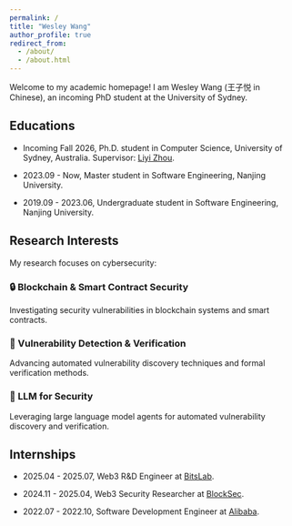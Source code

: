 ```yaml
---
permalink: /
title: "Wesley Wang"
author_profile: true
redirect_from: 
  - /about/
  - /about.html
---
```


Welcome to my academic homepage! I am Wesley Wang (王子悦 in Chinese), an incoming PhD student at the University of Sydney.

## Educations

* Incoming Fall 2026, Ph.D. student in Computer Science, University of Sydney, Australia. Supervisor: [Liyi Zhou](https://lzhou1110.github.io/).

* 2023.09 - Now, Master student in Software Engineering, Nanjing University.

* 2019.09 - 2023.06, Undergraduate student in Software Engineering, Nanjing University.

## Research Interests

My research focuses on cybersecurity:

### 🔒 Blockchain & Smart Contract Security
Investigating security vulnerabilities in blockchain systems and smart contracts.

### 🐛 Vulnerability Detection & Verification  
Advancing automated vulnerability discovery techniques and formal verification methods.

### 🤖 LLM for Security
Leveraging large language model agents for automated vulnerability discovery and verification.

## Internships

* 2025.04 - 2025.07, Web3 R&D Engineer at [BitsLab](https://www.bitslab.xyz/).

* 2024.11 - 2025.04, Web3 Security Researcher at [BlockSec](https://blocksec.com/).

* 2022.07 - 2022.10, Software Development Engineer at [Alibaba](https://www.dingtalk.com/en).
